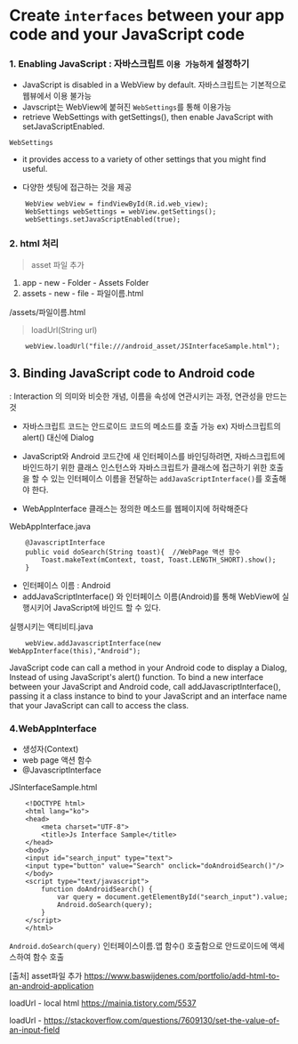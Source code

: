 
# Create `interfaces` between your app code and your JavaScript code

### 1. Enabling JavaScript : 자바스크립트 `이용 가능하게` 설정하기
- JavaScript is disabled in a WebView by default.
   자바스크립트는 기본적으로 웹뷰에서 이용 불가능
- Javscript는 WebView에 붙혀진 `WebSettings`를 통해 이용가능
- retrieve WebSettings with getSettings(), then enable JavaScript with setJavaScriptEnabled.

`WebSettings`
- it provides access to a variety of other settings that you might find useful.
<!--  example)
then you can define a custom user agent string with setUserAgentString(), then query the custom user agent in your web page to verify that the client requesting your web page is actually your Android app. 
-->
- 다양한 셋팅에 접근하는 것을 제공

```
    WebView webView = findViewById(R.id.web_view);
    WebSettings webSettings = webView.getSettings();
    webSettings.setJavaScriptEnabled(true);
```

### 2. html 처리

> asset 파일 추가

1) app - new - Folder - Assets Folder
2) assets - new - file - 파일이름.html

/assets/파일이름.html

> loadUrl(String url)

```
    webView.loadUrl("file:///android_asset/JSInterfaceSample.html");
```

## 3. Binding JavaScript code to Android code
: Interaction 의 의미와 비슷한 개념, 이름을 속성에 연관시키는 과정, 연관성을 만드는 것

- 자바스크립트 코드는 안드로이드 코드의 메소드를 호출 가능
ex) 자바스크립트의 alert() 대신에 Dialog

- JavaScript와 Android 코드간에 새 인터페이스를 바인딩하려면,
자바스크립트에 바인드하기 위한 클래스 인스턴스와 자바스크립트가 클래스에 접근하기 위한 호출을 할 수 있는 인터페이스 이름을 전달하는 `addJavaScriptInterface()`를 호출해야 한다.

- WebAppInterface 클래스는 정의한 메소드를 웹페이지에 허락해준다

WebAppInterface.java
```
    @JavascriptInterface
    public void doSearch(String toast){  //WebPage 액션 함수
        Toast.makeText(mContext, toast, Toast.LENGTH_SHORT).show();
    }
```

- 인터페이스 이름 : Android
- addJavaScriptInterface() 와 인터페이스 이름(Android)를 통해 WebView에 실행시키어 JavaScript에 바인드 할 수 있다.

실행시키는 액티비티.java
```
    webView.addJavascriptInterface(new WebAppInterface(this),"Android");
```

JavaScript code can call a method in your Android code to display a Dialog,
Instead of using JavaScript's alert() function.
To bind a new interface between your JavaScript and Android code,
call addJavascriptInterface(), passing it a class instance to bind to your JavaScript and an interface name that your JavaScript can call to access the class.

### 4.WebAppInterface

- 생성자(Context)
- web page 액션 함수
- @JavascriptInterface

JSInterfaceSample.html 

```
    <!DOCTYPE html>
    <html lang="ko">
    <head>
        <meta charset="UTF-8">
        <title>Js Interface Sample</title>
    </head>
    <body>
    <input id="search_input" type="text">
    <input type="button" value="Search" onclick="doAndroidSearch()"/>
    </body>
    <script type="text/javascript">
        function doAndroidSearch() {
            var query = document.getElementById("search_input").value;
            Android.doSearch(query);
        }
    </script>
    </html>
```

`Android.doSearch(query)` 
 인터페이스이름.앱 함수() 호출함으로 안드로이드에 액세스하여 함수 호출 

[출처]
asset파일 추가 
https://www.baswijdenes.com/portfolio/add-html-to-an-android-application

loadUrl - local html
https://mainia.tistory.com/5537

loadUrl -
https://stackoverflow.com/questions/7609130/set-the-value-of-an-input-field


